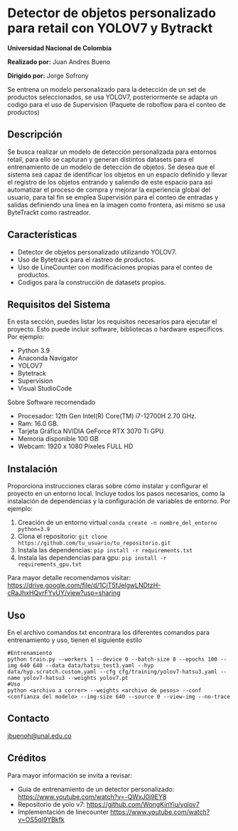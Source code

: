 
# Detector de objetos personalizado para retail con YOLOV7 y Bytrackt

**Universidad Nacional de Colombia**

**Realizado por:** Juan Andres Bueno

**Dirigido por:** Jorge Sofrony


Se entrena un modelo personalizado para la detección de un set de productos seleccionados, se usa YOLOV7, posteriormente se adapta un codigo para el uso de Supervision (Paquete de roboflow para el conteo de productos)

## Descripción

Se busca realizar un modelo de detección personalizada para entornos retail, para ello se capturan y generan distintos datasets para el entrenamiento de un modelo de detección de objetos. Se desea que el sistema sea capaz de identificar los objetos en un espacio definido y llevar el registro de los objetos entrando y saliendo de este espacio para asi automatizar el proceso de compra y mejorar la experiencia global del usuario, para tal fin se emplea Supervisión para el conteo de entradas y salidas definiendo una linea en la imagen  como frontera, asi mismo se usa ByteTrackt como rastreador.

## Características

- Detector de objetos personalizado utilizando YOLOV7.
- Uso de Bytetrack para el rastreo de productos.
- Uso de LineCounter con modificaciones propias para el conteo de productos.
- Codigos para la construcción de datasets propios.

## Requisitos del Sistema

En esta sección, puedes listar los requisitos necesarios para ejecutar el proyecto. Esto puede incluir software, bibliotecas o hardware específicos. Por ejemplo:

- Python 3.9
- Anaconda Navigator
- YOLOV7
- Bytetrack
- Supervision
- Visual StudioCode

Sobre Software recomendado
- Procesador: 12th Gen Intel(R) Core(TM) i7-12700H   2.70 GHz.
- Ram: 16.0 GB.
- Tarjeta Gráfica NVIDIA GeForce RTX 3070 Ti GPU
- Memoria disponible 100 GB
- Webcam: 1920 x 1080 Pixeles FULL HD

## Instalación

Proporciona instrucciones claras sobre cómo instalar y configurar el proyecto en un entorno local. Incluye todos los pasos necesarios, como la instalación de dependencias y la configuración de variables de entorno. Por ejemplo:

1. Creación de un entorno virtual `conda create -n nombre_del_entorno python=3.9`  
2. Clona el repositorio: `git clone https://github.com/tu_usuario/tu_repositorio.git`
3. Instala las dependencias: `pip install -r requirements.txt`
4. Instala las dependencias para gpu: `pip install -r requirements_gpu.txt`

Para mayor detalle recomendamos visitar: https://drive.google.com/file/d/1CjT5fJelgwLNDtzH-cRaJhxHQvrFYyUY/view?usp=sharing

## Uso

En el archivo comandos.txt encontrara los diferentes comandos para entrenamiento y uso, tienen el siguiente estilo

```
#Entrenamiento
python train.py --workers 1 --device 0 --batch-size 8 --epochs 100 --img 640 640 --data data/hatsu_test3.yaml --hyp data/hyp.scratch.custom.yaml --cfg cfg/training/yolov7-hatsu3.yaml --name yolov7-hatsu3 --weights yolov7.pt
#Uso
python <archivo a correr> --weights <archivo de pesos> --conf <confianza del modelo> --img-size 640 --source 0 --view-img --no-trace
```



## Contacto

jbuenoh@unal.edu.co

## Créditos
Para mayor información se invita a revisar:

- Guia de entrenamiento de un detector personalizado: https://www.youtube.com/watch?v=-QWxJ0j9EY8
- Repositorio de yolo v7: https://github.com/WongKinYiu/yolov7
- Implementación de linecounter https://www.youtube.com/watch?v=OS5qI9YBkfk


